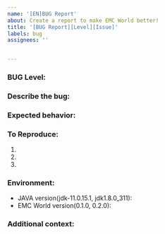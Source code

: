 ```yaml
---
name: '[EN]BUG Report'
about: Create a report to make EMC World better!
title: '[BUG Report][Level][Issue]'
labels: bug
assignees: ''


---
```


<!--
Note: Please search for duplicate issues in the issue before submitting the issue. Please change the other two items in your title except [BUG] feedback
-->

### BUG Level:

<!-- 
[NO PAIN] [MILD] [SEVERE] [FATAL]
NO PAIN: Contains bugs such as rendering errors, heavy impact on FPS, etc.
MILD: Contains bugs such as single item copy, block loading, unconditional flight or perspective, changing the attributes of the entire server, compositing and creating exclusive items that affect the game balance, causing evil modifications (including increase, decrease) EMC and other bugs.
SERVERE: Contains bugs that spawn a large number of arbitrary items in a short period of time and have a large impact on server TPS.
FATEL: Contains deadly bugs that crash or reverse servers, corrupt map blocks, execute OP commands, etc.
Please fill in the bug level according to the corresponding bug phenomenon
-->

### Describe the bug:
<!-- A clear and concise description of what the bug is. -->

### Expected behavior:

<!-- A clear and concise description of what you expected to happen. -->

### To Reproduce:

<!-- how to reproduce -->

1. 
2. 
3. 

### Environment:

- JAVA version(jdk-11.0.15.1, jdk1.8.0_311):
- EMC World version(0.1.0, 0.2.0):

### Additional context:
<!-- Add any other context about the problem here. -->

